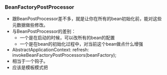 ### BeanFactoryPostProcessor
* 跟BeanPostProcessor差不多，就是让你在所有的bean初始化前，能对这些元数据做些修改。
* 与BeanPostProcessor的差别：
    * 一个是在启动的时候，可以改所有的bean的配置
    * 一个是在bean的初始化过程中，对当前这个bean做点什么增强
* AbstractApplicationContext: refresh: invokeBeanFactoryPostProcessors(beanFactory);
* 相当于一个钩子。
* 应该是模板模式把
